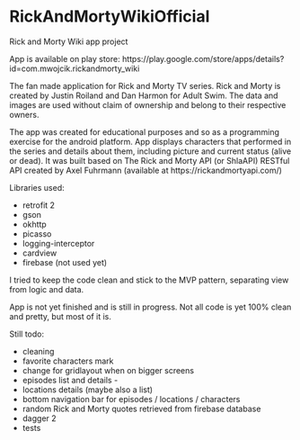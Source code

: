 # RickAndMortyWikiOfficial
Rick and Morty Wiki app project

<p> App is available on play store: https://play.google.com/store/apps/details?id=com.mwojcik.rickandmorty_wiki </p>
<p>The fan made application for Rick and Morty TV series. Rick and Morty is created by Justin Roiland and Dan Harmon for Adult Swim. The data and images are used without claim of ownership and belong to their respective owners.
</p>
The app was created for educational purposes and so as a programming exercise for the android platform.
App displays characters that performed in the series and details about them, including picture and current status (alive or dead).
It was built based on The Rick and Morty API (or ShlaAPI) RESTful API created by Axel Fuhrmann (available at https://rickandmortyapi.com/)
<p></p>

Libraries used:
- retrofit 2
- gson
- okhttp
- picasso
- logging-interceptor
- cardview
- firebase (not used yet)

I tried to keep the code clean and stick to the MVP pattern, separating view from logic and data. 

App is not yet finished and is still in progress. Not all code is yet 100% clean and pretty, but most of it is. 
<p></p>

Still todo:
- cleaning
- favorite characters mark
- change for gridlayout when on bigger screens
- episodes list and details - 
- locations details (maybe also a list)
- bottom navigation bar for episodes / locations / characters
- random Rick and Morty quotes retrieved from firebase database
- dagger 2
- tests
